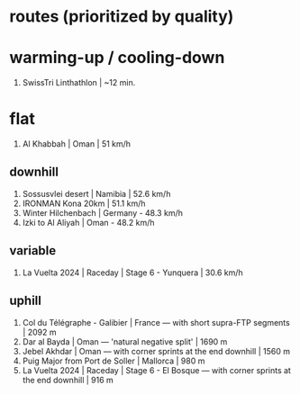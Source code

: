 # routes (prioritized by quality)
# warming-up / cooling-down
1. SwissTri Linthathlon | ~12 min.

# flat
1. Al Khabbah | Oman | 51 km/h

## downhill
1. Sossusvlei desert | Namibia | 52.6 km/h
2. IRONMAN Kona 20km | 51.1 km/h
3. Winter Hilchenbach | Germany - 48.3 km/h
4. Izki to Al Aliyah | Oman - 48.2 km/h

## variable
1. La Vuelta 2024 | Raceday | Stage 6 - Yunquera | 30.6 km/h

## uphill
1. Col du Télégraphe - Galibier | France ― with short supra-FTP segments | 2092 m
2. Dar al Bayda | Oman ― 'natural negative split' | 1690 m
3. Jebel Akhdar | Oman ― with corner sprints at the end downhill | 1560 m
4. Puig Major from Port de Soller | Mallorca | 980 m
5. La Vuelta 2024 | Raceday | Stage 6 - El Bosque ― with corner sprints at the end downhill | 916 m